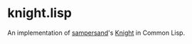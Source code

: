 # knight.lisp
An implementation of [sampersand](https://github.com/sampersand)'s [Knight](https://github.com/knight/knight-lang) in Common Lisp.
